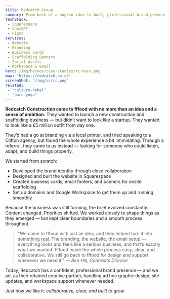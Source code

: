 ```yaml
---
title: Redcatch Group
summary: From back-of-a-napkin idea to bold, professional brand presence.
techStack: 
 - Squarespace
 - ChatGPT
 - Figma
services: 
 - Website
 - Branding
 - Business Cards
 - Scaffolding Banners
 - Social Assets
 - Workspace & Email
hero: /img/heroes/case-studies/rc-hero.png
www: "https://redcatch.co.uk"
screenShot: "/img/ss/rc.png"
related:
 - "culture-rebel"
 - "pure-yoga"
---
```

<div class="u-p-first-child">
    <strong>Redcatch Construction came to fffood with no more than an idea and a sense of ambition.</strong> They wanted to launch a new construction and scaffolding business — but didn’t want to look like a startup. They wanted to look like a £5 million outfit from day one.
</div>

They’d had a go at branding via a local printer, and tried speaking to a Clifton agency, but found the whole experience a bit intimidating. Through a referral, they came to us instead — looking for someone who could listen, adapt, and build things properly.

We started from scratch:

 - Developed the brand identity through close collaboration
 - Designed and built the website in Squarespace
 - Created business cards, email footers, and banners for onsite scaffolding
 - Set up domains and Google Workspace to get them up and running smoothly

Because the business was still forming, the brief evolved constantly. Content changed. Priorities shifted. We worked closely to shape things as they emerged — but kept clear boundaries and a smooth process throughout.

<blockquote>
    "We came to fffood with just an idea, and they helped turn it into something real. The branding, the website, the email setup — everything looks and feels like a serious business, and that’s exactly what we wanted. Fffood made the whole process easy, clear, and collaborative. We still go back to fffood for design and support whenever we need it."
    <cite>— Ben Hill, Contracts Director</cite>
</blockquote>

Today, Redcatch has a confident, professional brand presence — and we act as their retained creative partner, handling ad hoc graphic design, site updates, and workspace support whenever needed.

Just how we like it: _collaborative, clear, and built to grow._